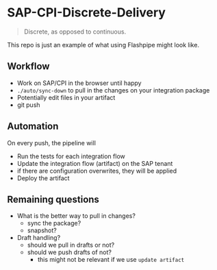 # SAP-CPI-Discrete-Delivery

> Discrete, as opposed to continuous.

This repo is just an example of what using Flashpipe might look like.

## Workflow

- Work on SAP/CPI in the browser until happy
- `./auto/sync-down` to pull in the changes on your integration package
- Potentially edit files in your artifact
- git push

## Automation

On every push, the pipeline will

- Run the tests for each integration flow
- Update the integration flow (artifact) on the SAP tenant
- if there are configuration overwrites, they will be applied
- Deploy the artifact

## Remaining questions

- What is the better way to pull in changes?
  - sync the package?
  - snapshot?
- Draft handling?
  - should we pull in drafts or not?
  - should we push drafts of not?
    - this might not be relevant if we use `update artifact`
